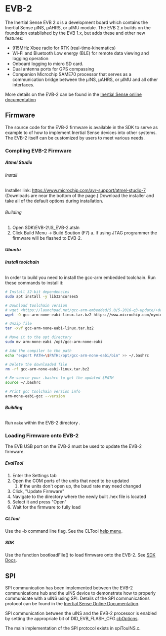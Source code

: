 # EVB-2

The Inertial Sense EVB 2.x is a development board which contains the Inertial Sense µINS, µAHRS, or µIMU module. The EVB 2.x builds on the foundation established by the EVB 1.x, but adds these and other new features:

- 915MHz Xbee radio for RTK (real-time-kinematics)
- Wi-Fi and Bluetooth Low energy (BLE) for remote data viewing and logging operation
- Onboard logging to micro SD card.
- Dual antenna ports for GPS compassing
- Companion Microchip SAME70 processor that serves as a communication bridge between the µINS, µAHRS, or µIMU and all other interfaces.

More details on the EVB-2 can be found in the [Inertial Sense online documentation](<https://docs.inertialsense.com/user-manual/hardware/EVB2/>)

## Firmware

The source code for the EVB-2 firmware  is available in the SDK to serve as example to of how  to implement Inertial Sense devices into other systems. The EVB-2 itself can be customized by users to meet various needs.

### Compiling EVB-2 Firmware

##### Atmel Studio

###### Install

Installer link: https://www.microchip.com/avr-support/atmel-studio-7
(Downloads are near the bottom of the page.)
Download the installer and take all of the default options during installation.

###### Building

1. Open SDK\EVB-2\IS_EVB-2.atsln
1. Click Build Menu -> Build Soution (F7)
	a. If using JTAG programmer the firmware will be flashed to EVB-2.

##### **Ubuntu**

###### **Install toolchain**

In order to build you need to install the gcc-arm embedded toolchain. Run these commands to install it:

```bash
# Install 32-bit dependencies
sudo apt install -y lib32ncurses5 

# Download toolchain version
# wget <https://launchpad.net/gcc-arm-embedded/5.0/5-2016-q3-update/+download/gcc-arm-none-eabi-5_4-2016q3-20160926-linux.tar.bz2>
wget -O gcc-arm-none-eabi-linux.tar.bz2 https://www.microchip.com/mymicrochip/filehandler.aspx?ddocname=en603996

# Unzip file
tar -xvf gcc-arm-none-eabi-linux.tar.bz2 

# Move it to the opt directory
sudo mv arm-none-eabi /opt/gcc-arm-none-eabi 

# Add the compiler to the path
echo "export PATH=\$PATH:/opt/gcc-arm-none-eabi/bin" >> ~/.bashrc 

# Delete the downloaded file
rm -rf gcc-arm-none-eabi-linux.tar.bz2 

# Re-source your .bashrc to get the updated $PATH
source ~/.bashrc

# Print gcc toolchain version info
arm-none-eabi-gcc --version
```

###### **Building**

Run `make` within the EVB-2 directory .

### Loading Firmware onto EVB-2

The EVB USB port on the EVB-2 must be used to update the EVB-2 firmware.

##### EvalTool

1. Enter the Settings tab
2. Open the COM ports of the units that need to be updated
   1. If the units don't open up, the baud rate may need changed
3. Click, "Update Firmware"
4. Navigate to the directory where the newly built .hex file is located
5. Select it and press "Open"
6. Wait for the firmware to fully load

##### CLTool

Use the -b command line flag. See the CLTool [help menu](<https://docs.inertialsense.com/user-manual/software/cltool/#help-menu>).

##### SDK

Use the function bootloadFile() to load firmware onto the EVB-2. See [SDK Docs](<https://docs.inertialsense.com/user-manual/software/SDK/#sdk>).

## SPI

SPI communication has been implemented between the EVB-2 communications hub and the uINS device to demonstrate how to properly communicate with a uINS using SPI. Details of the SPI communications protocol can be found in the [Inertial Sense Online Documentation](https://docs.inertialsense.com/user-manual/com-protocol/SPI/).

SPI communication between the uINS and the EVB-2 processor is enabled by setting the appropriate bit of DID_EVB_FLASH_CFG.[cbOptions](https://docs.inertialsense.com/user-manual/com-protocol/DID-descriptions/#did_evb_flash_cfg). 

The main implementation of the SPI protocol exists in spiTouINS.c.

